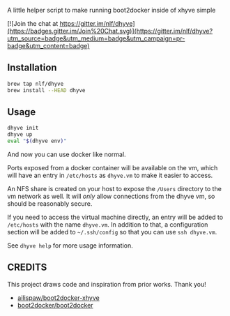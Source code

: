 A little helper script to make running boot2docker inside of xhyve simple

[![Join the chat at https://gitter.im/nlf/dhyve](https://badges.gitter.im/Join%20Chat.svg)](https://gitter.im/nlf/dhyve?utm_source=badge&utm_medium=badge&utm_campaign=pr-badge&utm_content=badge)

Installation
------------

```bash
brew tap nlf/dhyve
brew install --HEAD dhyve
```

Usage
-----

```bash
dhyve init
dhyve up
eval "$(dhyve env)"
```

And now you can use docker like normal.

Ports exposed from a docker container will be available on the vm, which will have an entry in `/etc/hosts` as `dhyve.vm` to make it easier to access.

An NFS share is created on your host to expose the `/Users` directory to the vm network as well. It will *only* allow connections from the dhyve vm, so should be reasonably secure.

If you need to access the virtual machine directly, an entry will be added to `/etc/hosts` with the name `dhyve.vm`. In addition to that, a configuration section will be added to `~/.ssh/config` so that you can use `ssh dhyve.vm`.

See `dhyve help` for more usage information.


CREDITS
-------

This project draws code and inspiration from prior works. Thank you!

- [ailispaw/boot2docker-xhyve](https://github.com/ailispaw/boot2docker-xhyve)
- [boot2docker/boot2docker](https://github.com/boot2docker/boot2docker)
